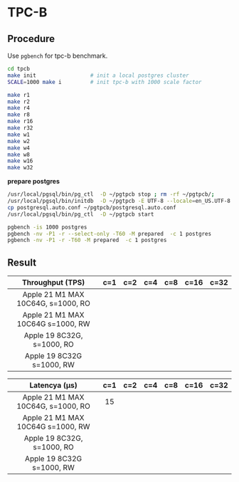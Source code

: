 # TPC-B





## Procedure

Use `pgbench` for tpc-b benchmark.

```bash
cd tpcb
make init                 # init a local postgres cluster
SCALE=1000 make i         # init tpc-b with 1000 scale factor

make r1
make r2
make r4
make r8
make r16
make r32
make w1
make w2
make w4
make w8
make w16
make w32
```

**prepare postgres**

```bash
/usr/local/pgsql/bin/pg_ctl  -D ~/pgtpcb stop ; rm -rf ~/pgtpcb/;
/usr/local/pgsql/bin/initdb  -D ~/pgtpcb -E UTF-8 --locale=en_US.UTF-8 --lc-collate=C
cp postgresql.auto.conf ~/pgtpcb/postgresql.auto.conf
/usr/local/pgsql/bin/pg_ctl  -D ~/pgtpcb start
```

```bash
pgbench -is 1000 postgres
pgbench -nv -P1 -r --select-only -T60 -M prepared  -c 1 postgres
pgbench -nv -P1 -r -T60 -M prepared  -c 1 postgres
```



## Result

|          Throughput (TPS)          | c=1  | c=2  | c=4  | c=8  | c=16 | c=32 |
| :--------------------------------: | :--: | :--: | :--: | :--: | :--: | :--: |
| Apple 21 M1 MAX 10C64G, s=1000, RO |      |      |      |      |      |      |
| Apple 21 M1 MAX 10C64G s=1000, RW  |      |      |      |      |      |      |
|     Apple 19 8C32G, s=1000, RO     |      |      |      |      |      |      |
|     Apple 19 8C32G s=1000, RW      |      |      |      |      |      |      |



|      Latencya (µs)      | c=1  | c=2  | c=4  | c=8  | c=16 | c=32 |
| :----------------: | :--: | :--: | :--: | :--: | :--: | :--: |
| Apple 21 M1 MAX 10C64G, s=1000, RO | 15 |      |      |      |      |      |
| Apple 21 M1 MAX 10C64G s=1000, RW  |      |      |      |      |      |      |
|     Apple 19 8C32G, s=1000, RO     |      |      |      |      |      |      |
|     Apple 19 8C32G s=1000, RW      |      |      |      |      |      |      |

